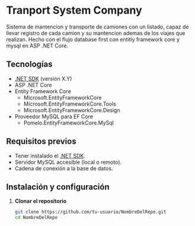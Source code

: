 # Tranport System Company

Sistema de mantencion y transporte de camiones con un listado, capaz de llevar registro de cada camion y su mantencion ademas de los viajes que realizan.
Hecho con el flujo database first con entitiy framework core y mysql en ASP .NET Core.


##  Tecnologías

- [.NET SDK](https://dotnet.microsoft.com/download) (versión X.Y)
- ASP .NET Core
- Entity Framework Core  
  - Microsoft.EntityFrameworkCore  
  - Microsoft.EntityFrameworkCore.Tools  
  - Microsoft.EntityFrameworkCore.Design  
- Proveedor MySQL para EF Core  
  - Pomelo.EntityFrameworkCore.MySql

##  Requisitos previos

- Tener instalado el [.NET SDK](https://dotnet.microsoft.com/download).  
- Servidor MySQL accesible (local o remoto).  
- Cadena de conexión a la base de datos.

## Instalación y configuración

1. **Clonar el repositorio**  
   ```bash
   git clone https://github.com/tu-usuario/NombreDelRepo.git
   cd NombreDelRepo
